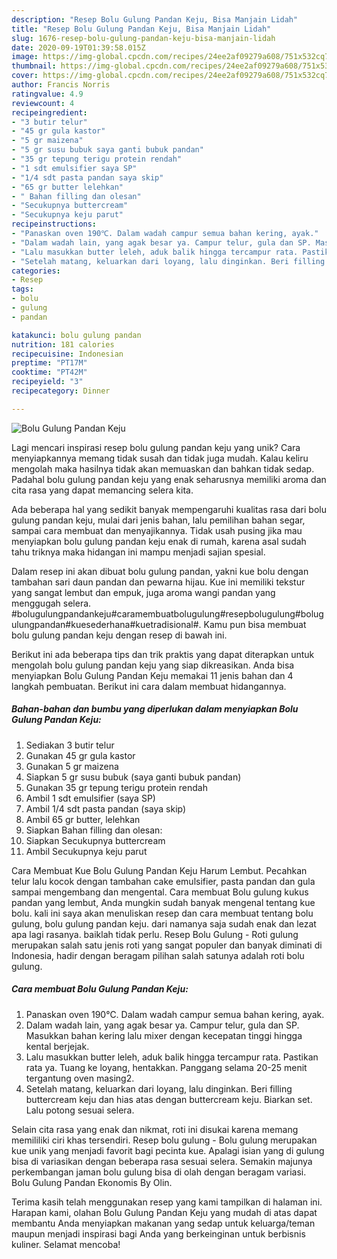 ```yaml
---
description: "Resep Bolu Gulung Pandan Keju, Bisa Manjain Lidah"
title: "Resep Bolu Gulung Pandan Keju, Bisa Manjain Lidah"
slug: 1676-resep-bolu-gulung-pandan-keju-bisa-manjain-lidah
date: 2020-09-19T01:39:58.015Z
image: https://img-global.cpcdn.com/recipes/24ee2af09279a608/751x532cq70/bolu-gulung-pandan-keju-foto-resep-utama.jpg
thumbnail: https://img-global.cpcdn.com/recipes/24ee2af09279a608/751x532cq70/bolu-gulung-pandan-keju-foto-resep-utama.jpg
cover: https://img-global.cpcdn.com/recipes/24ee2af09279a608/751x532cq70/bolu-gulung-pandan-keju-foto-resep-utama.jpg
author: Francis Norris
ratingvalue: 4.9
reviewcount: 4
recipeingredient:
- "3 butir telur"
- "45 gr gula kastor"
- "5 gr maizena"
- "5 gr susu bubuk saya ganti bubuk pandan"
- "35 gr tepung terigu protein rendah"
- "1 sdt emulsifier saya SP"
- "1/4 sdt pasta pandan saya skip"
- "65 gr butter lelehkan"
- " Bahan filling dan olesan"
- "Secukupnya buttercream"
- "Secukupnya keju parut"
recipeinstructions:
- "Panaskan oven 190℃. Dalam wadah campur semua bahan kering, ayak."
- "Dalam wadah lain, yang agak besar ya. Campur telur, gula dan SP. Masukkan bahan kering lalu mixer dengan kecepatan tinggi hingga kental berjejak."
- "Lalu masukkan butter leleh, aduk balik hingga tercampur rata. Pastikan rata ya. Tuang ke loyang, hentakkan. Panggang selama 20-25 menit tergantung oven masing2."
- "Setelah matang, keluarkan dari loyang, lalu dinginkan. Beri filling buttercream keju dan hias atas dengan buttercream keju. Biarkan set. Lalu potong sesuai selera."
categories:
- Resep
tags:
- bolu
- gulung
- pandan

katakunci: bolu gulung pandan 
nutrition: 181 calories
recipecuisine: Indonesian
preptime: "PT17M"
cooktime: "PT42M"
recipeyield: "3"
recipecategory: Dinner

---
```



![Bolu Gulung Pandan Keju](https://img-global.cpcdn.com/recipes/24ee2af09279a608/751x532cq70/bolu-gulung-pandan-keju-foto-resep-utama.jpg)

Lagi mencari inspirasi resep bolu gulung pandan keju yang unik? Cara menyiapkannya memang tidak susah dan tidak juga mudah. Kalau keliru mengolah maka hasilnya tidak akan memuaskan dan bahkan tidak sedap. Padahal bolu gulung pandan keju yang enak seharusnya memiliki aroma dan cita rasa yang dapat memancing selera kita.

Ada beberapa hal yang sedikit banyak mempengaruhi kualitas rasa dari bolu gulung pandan keju, mulai dari jenis bahan, lalu pemilihan bahan segar, sampai cara membuat dan menyajikannya. Tidak usah pusing jika mau menyiapkan bolu gulung pandan keju enak di rumah, karena asal sudah tahu triknya maka hidangan ini mampu menjadi sajian spesial.

Dalam resep ini akan dibuat bolu gulung pandan, yakni kue bolu dengan tambahan sari daun pandan dan pewarna hijau. Kue ini memiliki tekstur yang sangat lembut dan empuk, juga aroma wangi pandan yang menggugah selera. #bolugulungpandankeju#caramembuatbolugulung#resepbolugulung#bolugulungpandan#kuesederhana#kuetradisional#. Kamu pun bisa membuat bolu gulung pandan keju dengan resep di bawah ini.


Berikut ini ada beberapa tips dan trik praktis yang dapat diterapkan untuk mengolah bolu gulung pandan keju yang siap dikreasikan. Anda bisa menyiapkan Bolu Gulung Pandan Keju memakai 11 jenis bahan dan 4 langkah pembuatan. Berikut ini cara dalam membuat hidangannya.

<!--inarticleads1-->

##### Bahan-bahan dan bumbu yang diperlukan dalam menyiapkan Bolu Gulung Pandan Keju:

1. Sediakan 3 butir telur
1. Gunakan 45 gr gula kastor
1. Gunakan 5 gr maizena
1. Siapkan 5 gr susu bubuk (saya ganti bubuk pandan)
1. Gunakan 35 gr tepung terigu protein rendah
1. Ambil 1 sdt emulsifier (saya SP)
1. Ambil 1/4 sdt pasta pandan (saya skip)
1. Ambil 65 gr butter, lelehkan
1. Siapkan  Bahan filling dan olesan:
1. Siapkan Secukupnya buttercream
1. Ambil Secukupnya keju parut


Cara Membuat Kue Bolu Gulung Pandan Keju Harum Lembut. Pecahkan telur lalu kocok dengan tambahan cake emulsifier, pasta pandan dan gula sampai mengembang dan mengental. Cara membuat Bolu gulung kukus pandan yang lembut, Anda mungkin sudah banyak mengenal tentang kue bolu. kali ini saya akan menuliskan resep dan cara membuat tentang bolu gulung, bolu gulung pandan keju. dari namanya saja sudah enak dan lezat apa lagi rasanya. baiklah tidak perlu. Resep Bolu Gulung - Roti gulung merupakan salah satu jenis roti yang sangat populer dan banyak diminati di Indonesia, hadir dengan beragam pilihan salah satunya adalah roti bolu gulung. 

<!--inarticleads2-->

##### Cara membuat Bolu Gulung Pandan Keju:

1. Panaskan oven 190℃. Dalam wadah campur semua bahan kering, ayak.
1. Dalam wadah lain, yang agak besar ya. Campur telur, gula dan SP. Masukkan bahan kering lalu mixer dengan kecepatan tinggi hingga kental berjejak.
1. Lalu masukkan butter leleh, aduk balik hingga tercampur rata. Pastikan rata ya. Tuang ke loyang, hentakkan. Panggang selama 20-25 menit tergantung oven masing2.
1. Setelah matang, keluarkan dari loyang, lalu dinginkan. Beri filling buttercream keju dan hias atas dengan buttercream keju. Biarkan set. Lalu potong sesuai selera.


Selain cita rasa yang enak dan nikmat, roti ini disukai karena memang memililiki ciri khas tersendiri. Resep bolu gulung - Bolu gulung merupakan kue unik yang menjadi favorit bagi pecinta kue. Apalagi isian yang di gulung bisa di variasikan dengan beberapa rasa sesuai selera. Semakin majunya perkembangan jaman bolu gulung bisa di olah dengan beragam variasi. Bolu Gulung Pandan Ekonomis By Olin. 

Terima kasih telah menggunakan resep yang kami tampilkan di halaman ini. Harapan kami, olahan Bolu Gulung Pandan Keju yang mudah di atas dapat membantu Anda menyiapkan makanan yang sedap untuk keluarga/teman maupun menjadi inspirasi bagi Anda yang berkeinginan untuk berbisnis kuliner. Selamat mencoba!
